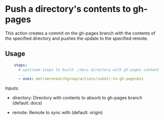
Push a directory's contents to gh-pages
=======================================

This action creates a commit on the gh-pages branch with the contents
of the specified directory and pushes the update to the specified
remote.

Usage
-----

```yaml
    steps:
      # upstream steps to build ./docs directory with gh-pages content
      ...
      - uses: metrumresearchgroup/actions/subdir-to-gh-pages@v1
```

Inputs:

 * directory: Directory with contents to absorb to gh-pages branch
   (default: docs)

 * remote: Remote to sync with (default: origin)

